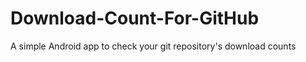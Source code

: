 Download-Count-For-GitHub
=========================

A simple Android app to check your git repository's download counts
